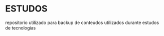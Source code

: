 # ESTUDOS

repositorio utilizado para backup de conteudos utilizados durante estudos de tecnologias 

